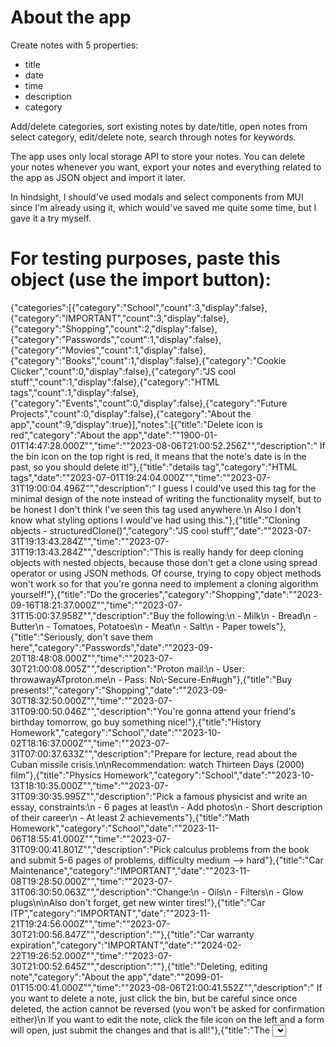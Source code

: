 # About the app

Create notes with 5 properties:
 - title
 - date
 - time
 - description
 - category

Add/delete categories, sort existing notes by date/title, open notes from select category, edit/delete note, search through notes for keywords.

The app uses only local storage API to store your notes. You can delete your notes whenever you want, export your notes and everything related to the app as JSON object and import it later.

In hindsight, I should've used modals and select components from MUI since I'm already using it, which would've saved me quite some time, but I gave it a try myself.

# For testing purposes, paste this object (use the import button):

{"categories":[{"category":"School","count":3,"display":false},{"category":"IMPORTANT","count":3,"display":false},{"category":"Shopping","count":2,"display":false},{"category":"Passwords","count":1,"display":false},{"category":"Movies","count":1,"display":false},{"category":"Books","count":1,"display":false},{"category":"Cookie Clicker","count":0,"display":false},{"category":"JS cool stuff","count":1,"display":false},{"category":"HTML tags","count":1,"display":false},{"category":"Events","count":0,"display":false},{"category":"Future Projects","count":0,"display":false},{"category":"About the app","count":9,"display":true}],"notes":[{"title":"Delete icon is red","category":"About the app","date":"\"1900-01-01T14:47:28.000Z\"","time":"\"2023-08-06T21:00:52.256Z\"","description":"    If the bin icon on the top right is red, it means that the note's date is in the past, so you should delete it!"},{"title":"details tag","category":"HTML tags","date":"\"2023-07-01T19:24:04.000Z\"","time":"\"2023-07-31T19:00:04.496Z\"","description":"  I guess I could've used this tag for the minimal design of the note instead of writing  the functionality myself, but to be honest I don't think I've seen this tag used anywhere.\n  Also I don't know what styling options I would've had using this."},{"title":"Cloning objects - structuredClone()","category":"JS cool stuff","date":"\"2023-07-31T19:13:43.284Z\"","time":"\"2023-07-31T19:13:43.284Z\"","description":"This is really handy for deep cloning objects with nested objects, because those don't get a clone using spread operator or using JSON methods. Of course, trying to copy object methods won't work so for that you're gonna need to implement a cloning algorithm yourself!"},{"title":"Do the groceries","category":"Shopping","date":"\"2023-09-16T18:21:37.000Z\"","time":"\"2023-07-31T15:00:37.958Z\"","description":"Buy the following:\n  - Milk\n  - Bread\n  - Butter\n  - Tomatoes, Potatoes\n  - Meat\n  - Salt\n  - Paper towels"},{"title":"Seriously, don't save them here","category":"Passwords","date":"\"2023-09-20T18:48:08.000Z\"","time":"\"2023-07-30T21:00:08.005Z\"","description":"Proton mail:\n  - User: throwawayATproton.me\n  - Pass: No\\-Secure-En#ugh"},{"title":"Buy presents!","category":"Shopping","date":"\"2023-09-30T18:32:50.000Z\"","time":"\"2023-07-31T09:00:50.046Z\"","description":"You're gonna attend your friend's birthday tomorrow, go buy something nice!"},{"title":"History Homework","category":"School","date":"\"2023-10-02T18:16:37.000Z\"","time":"\"2023-07-31T07:00:37.633Z\"","description":"Prepare for lecture, read about the Cuban missile crisis.\n\nRecommendation: watch Thirteen Days (2000) film"},{"title":"Physics Homework","category":"School","date":"\"2023-10-13T18:10:35.000Z\"","time":"\"2023-07-31T09:30:35.995Z\"","description":"Pick a famous physicist and write an essay, constraints:\n  - 6 pages at least\n  - Add photos\n  - Short description of their career\n  - At least 2 achievements"},{"title":"Math Homework","category":"School","date":"\"2023-11-06T18:55:41.000Z\"","time":"\"2023-07-31T09:00:41.801Z\"","description":"Pick calculus problems from the book and submit 5-6 pages of problems, difficulty medium --> hard"},{"title":"Car Maintenance","category":"IMPORTANT","date":"\"2023-11-08T19:28:50.000Z\"","time":"\"2023-07-31T06:30:50.063Z\"","description":"Change:\n  - Oils\n  - Filters\n  - Glow plugs\n\nAlso don't forget, get new winter tires!"},{"title":"Car ITP","category":"IMPORTANT","date":"\"2023-11-21T19:24:56.000Z\"","time":"\"2023-07-30T21:00:56.847Z\"","description":""},{"title":"Car warranty expiration","category":"IMPORTANT","date":"\"2024-02-22T19:26:52.000Z\"","time":"\"2023-07-30T21:00:52.645Z\"","description":""},{"title":"Deleting, editing note","category":"About the app","date":"\"2099-01-01T15:00:41.000Z\"","time":"\"2023-08-06T21:00:41.552Z\"","description":"    If you want to delete a note, just click the bin, but be careful since once deleted, the action cannot be reversed (you won't be asked for confirmation either)\n    If you want to edit the note, click the file icon on the left and a form will open, just submit the changes and that is all!"},{"title":"The <select> fields","category":"About the app","date":"\"2099-12-31T14:33:19.000Z\"","time":"\"2023-08-06T21:00:19.008Z\"","description":"    To close the select fields, you need to click on one of the options or the arrow, otherwise it will remain open (doesn't work if clicking outside the box) "},{"title":"The search input","category":"About the app","date":"\"2099-12-31T14:36:33.000Z\"","time":"\"2023-08-06T21:00:33.048Z\"","description":"    It will search for matches in title, description of notes. You can open all notes from the folder icon right of \"Categories\"\n    The term you're looking for will be displayed above the field.\n    If you're searching for a match, it will show only those notes that match.\n    If you need to revert just delete the search field and press enter or click the magnifying glass "},{"title":"The card display type","category":"About the app","date":"\"2099-12-31T14:40:17.000Z\"","time":"\"2023-08-06T21:00:17.052Z\"","description":"    There are 2 options for card display, either as a card which takes more screen space, which is better suited for big screen width.\n    Or the minimal design, better suited for small devices like smartphones."},{"title":"Maximum storage size","category":"About the app","date":"\"2099-12-31T14:43:09.000Z\"","time":"\"2023-08-06T21:00:09.063Z\"","description":"    The maximum storage size is 5MB for most browsers.\n    On chrome I got 5MB + a few KB.\n    You can even test this limit here by adding a long description in a note, there even is a git repo for 1MB of text.\n   "},{"title":"The upcoming events field","category":"About the app","date":"\"2099-12-31T14:48:26.000Z\"","time":"\"2023-08-06T21:00:26.241Z\"","description":"    Set a number and see how many notes are coming up in that many days.\n    Open details and see from which category events are popping up.\n    I recommend opening all notes and sorting them by date along with opening the details for better viewing."},{"title":"Notifications?","category":"About the app","date":"\"2099-12-31T14:52:22.000Z\"","time":"\"2023-08-06T21:00:22.902Z\"","description":"    I could've added notifications, but I already added the upcoming events field and I thought that adding notification for each note would be too much and didn't do it.\n    Open the app once, see what's upcoming in t-n days and be done."},{"title":"Further improvements?","category":"About the app","date":"\"2099-12-31T14:54:54.000Z\"","time":"\"2023-08-06T21:00:54.365Z\"","description":"    There is room for improvement, what I can think of mainly is:\n  - Responsive design and forms for small devices (this app works best on desktop)\n  - The code, adding useful comments, making more components, better style reusability, ...\n  - Adding backend integration, but I decided to make this strictly a frontend app so this will be it."},{"title":"To watch","category":"Movies","date":"\"2099-12-31T19:51:58.000Z\"","time":"\"2023-07-31T20:59:58.400Z\"","description":"- Reservoir Dogs (1991)\n- Back to the future 3 (1990)\n- Primal fear (1996)\n- Solaris (1972)\n"},{"title":"To read","category":"Books","date":"\"2099-12-31T19:57:59.000Z\"","time":"\"2023-07-30T21:00:59.625Z\"","description":"- Do Androids Dream of Electric Sheep? \n- The Lord of the Rings\n- A song of ice and fire (when and if it will be finished)\n"}],"popup":{"message":"","open":false},"settings":{"search":"","sort":"Date asc","noteDisplay":"Card","daysToNotify":60}}
